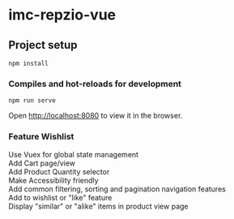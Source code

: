 # imc-repzio-vue

## Project setup

```
npm install
```

### Compiles and hot-reloads for development

```
npm run serve
```

Open [http://localhost:8080](http://localhost:8080) to view it in the browser.

### Feature Wishlist

Use Vuex for global state management\
Add Cart page/view\
Add Product Quantity selector\
Make Accessibility friendly\
Add common filtering, sorting and pagination navigation features\
Add to wishlist or "like" feature\
Display "similar" or "alike" items in product view page
